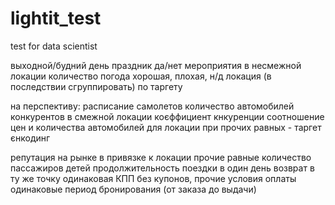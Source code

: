 # lightit_test
test for data scientist

выходной/будний день
праздник да/нет
мероприятия в несмежной локации количество
погода хорошая, плохая, н/д
локация (в последствии сгруппировать) по таргету

на перспективу:
расписание самолетов
количество автомобилей конкурентов в смежной локации
коєффициент кнкуренции соотношение цен и количества автомобилей для локации при прочих равных - таргет єнкодинг

репутация на рынке в привязке к локации
прочие равные
количество пассажиров
детей
продолжительность поездки
в один день
возврат в ту же точку
одинаковая КПП
без купонов, прочие условия оплаты одинаковые
период бронирования (от заказа до выдачи)
